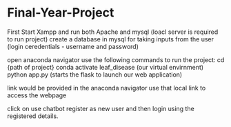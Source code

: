 # Final-Year-Project 
First Start Xampp and run both Apache and mysql (loacl server is required to run project)
create a database in mysql for taking inputs from the user (login ceredentials - username and password)


open anaconda navigator
use the following commands to run the project:
cd {path of project}
conda activate leaf_disease  (our virtual envirnment)
python app.py (starts the flask to launch our web application)

link would be provided in the anaconda navigator use that local link to access the webpage

click on use chatbot
register as new user and then login using the registered details.

